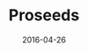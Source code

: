 ---
layout: site
title: "Proseeds"
date: 2016-04-26
categories: [community]
version: 1.4.5
major: 1
minor: 4
patch: 5
slug: proseeds
link: https://www.giveproseeds.com/
permalink: /sites/:slug
---